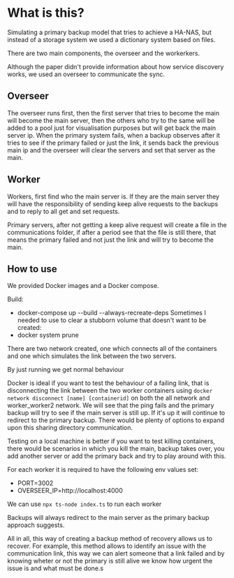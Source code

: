 # What is this?

Simulating a primary backup model that tries to achieve a HA-NAS, but instead of a storage system
we used a dictionary system based on files.

There are two main components, the overseer and the workerkers.

Although the paper didn't provide information about how service discovery works, we used an overseer to communicate the sync.

## Overseer 

The overseer runs first, then the first server that tries to become the main will become the main server, then the others who try to the same will be added
to a pool just for visualisation purposes but will get back the main server ip. When the primary system fails, when a backup observes after it tries to see if the primary failed or just the link, it sends back the previous main ip and the overseer will clear the servers and set that server as the main.

## Worker

Workers, first find who the main server is. If they are the main server they will have the responsibility of sending keep alive requests to the backups and to reply to all get and set requests.

Primary servers, after not getting a keep alive request will create a file in the communications folder, if after a period see that the file is still there, that means the primary failed and not just the link and will try to become the main.

## How to use

We provided Docker images and a Docker compose.

Build:
  * docker-compose up --build --always-recreate-deps
Sometimes I needed to use to clear a stubborn volume that doesn't want to be created:
  * docker system prune

There are two network created, one which connects all of the containers and one which simulates the link between the two servers.

By just running we get normal behaviour

Docker is ideal if you want to test the behaviour of a failing link, that is disconnecting the link between the two worker containers using `docker network disconnect [name] [containerid]` on both the all network and worker_worker2 network. We will see that the ping fails and the primary backup will try to see if the main server is still up. If it's up it will continue to redirect to the primary backup. There would be plenty of options to expand upon this sharing directory communication.

Testing on a local machine is better if you want to test killing containers, there would be scenarios in which you kill the main, backup takes over, you add another server or add the primary back and try to play around with this.

For each worker it is required to have the following env values set:
  * PORT=3002
  * OVERSEER_IP=http://localhost:4000

We can use `npx ts-node index.ts` to run each worker


Backups will always redirect to the main server as the primary backup approach suggests.

All in all, this way of creating a backup method of recovery allows us to recover. For example, this method allows to identify an issue with the communication link, this way we can alert someone that a link failed and by knowing wheter or not the primary is still alive we know how urgent the issue is and what must be done.s
